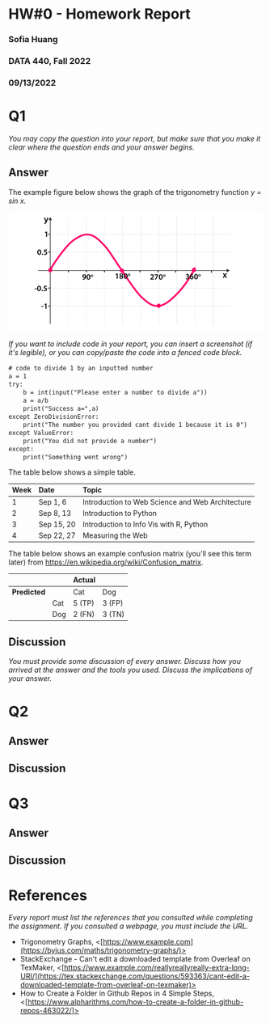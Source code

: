 # HW#0 - Homework Report
### Sofia Huang
### DATA 440, Fall 2022
### 09/13/2022

# Q1

*You may copy the question into your report, but make sure that you make it clear where the question ends and your answer begins.*

## Answer

The example figure below shows the graph of the trigonometry function *y = sin x.*

![\label{fig:sine-graph}](Sine-Graph.png)

*If you want to include code in your report, you can insert a screenshot (if it's legible), or you can copy/paste the code into a fenced code block.*

```
# code to divide 1 by an inputted number
a = 1
try:
    b = int(input("Please enter a number to divide a"))
    a = a/b
    print("Success a=",a)
except ZeroDivisionError:
    print("The number you provided cant divide 1 because it is 0")
except ValueError:
    print("You did not provide a number")
except:
    print("Something went wrong")
```

The table below shows a simple table.  

|Week|Date|Topic|
|:---|:---|:---|
|1|Sep 1, 6|Introduction to Web Science and Web Architecture|
|2|Sep 8, 13|Introduction to Python|
|3|Sep 15, 20|Introduction to Info Vis with R, Python|
|4|Sep 22, 27|Measuring the Web|

The table below shows an example confusion matrix (you'll see this term later) from <https://en.wikipedia.org/wiki/Confusion_matrix>.

| | |Actual||
|---|---|---|---|
|**Predicted**| |Cat|Dog|
| |Cat|5 (TP)|3 (FP)|
| |Dog|2 (FN)|3 (TN)|

## Discussion

*You must provide some discussion of every answer. Discuss how you arrived at the answer and the tools you used. Discuss the implications of your answer.*

# Q2

## Answer

## Discussion

# Q3

## Answer

## Discussion

# References

*Every report must list the references that you consulted while completing the assignment. If you consulted a webpage, you must include the URL.*

* Trigonometry Graphs, <[https://www.example.com](https://byjus.com/maths/trigonometry-graphs/)>
* StackExchange - Can't edit a downloaded template from Overleaf on TexMaker, <[https://www.example.com/reallyreallyreally-extra-long-URI/](https://tex.stackexchange.com/questions/593363/cant-edit-a-downloaded-template-from-overleaf-on-texmaker)>
* How to Create a Folder in Github Repos in 4 Simple Steps, <[https://www.alpharithms.com/how-to-create-a-folder-in-github-repos-463022/]>
 
